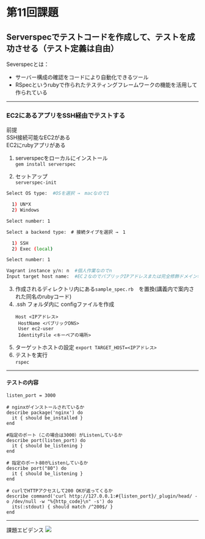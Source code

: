 # 第11回課題

## Serverspecでテストコードを作成して、テストを成功させる（テスト定義は自由）

Severspecとは：  

- サーバー構成の確認をコードにより自動化できるツール
- RSpecというrubyで作られたテスティングフレームワークの機能を活用して作られている

---

### EC2にあるアプリをSSH経由でテストする
前提  
SSH接続可能なEC2がある  
EC2にrubyアプリがある

1. serverspecをローカルにインストール  
    `gem install serverspec`

2. セットアップ  
    `serverspec-init`

```bash
Select OS type:  #OSを選択 →　macなので1

  1) UN*X
  2) Windows

Select number: 1

Select a backend type:　# 接続タイプを選択 →　1

  1) SSH
  2) Exec (local)

Select number: 1

Vagrant instance y/n: n  #個人作業なのでn
Input target host name:  #EC２なのでパブリックIPアドレスまたは完全修飾ドメイン名（FQDN）→　記載は省略
```

3. 作成されるディレクトリ内にある`sample_spec.rb`　を置換(講義内で案内された同名のrubyコード)
4. .ssh フォルダ内に configファイルを作成  
   ```
   Host <IPアドレス>
    HostName <パブリックDNS>
    User ec2-user
    IdentityFile <キーペアの場所>
5. ターゲットホストの設定
   `export TARGET_HOST=<IPアドレス>
`
6. テストを実行  
    `rspec`

---

#### テストの内容  

```
listen_port = 3000

# nginxがインストールされているか
describe package('nginx') do
  it { should be_installed }
end

#指定のポート（この場合は3000）がListenしているか 
describe port(listen_port) do
  it { should be_listening }
end

# 指定のポート80がListenしているか
describe port("80") do
  it { should be_listening }
end

# curlでHTTPアクセスして200 OKが返ってくるか
describe command('curl http://127.0.0.1:#{listen_port}/_plugin/head/ -o /dev/null -w "%{http_code}\n" -s') do
  its(:stdout) { should match /^200$/ }
end
```
---
課題エビデンス
![](img/Serverspec実行結果.png)
  